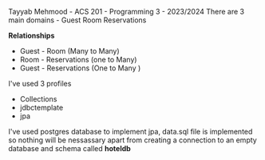 Tayyab Mehmood - ACS 201 - Programming 3 - 2023/2024
There are 3 main domains - Guest Room Reservations

**Relationships**

- Guest - Room (Many to Many) 
- Room - Reservations (one to Many)
- Guest - Reservations (One to Many )


I've used 3 profiles
- Collections
- jdbctemplate
- jpa 


I've used postgres database to implement jpa, data.sql file is implemented so nothing will be nessassary apart from creating a connection to an empty database and schema called **hoteldb**

